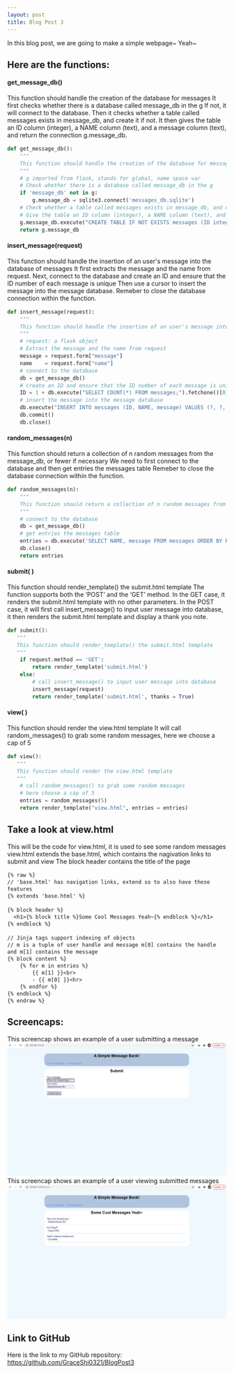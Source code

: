 ```yaml
---
layout: post
title: Blog Post 3
---
```


In this blog post, we are going to make a simple webpage~ Yeah~

## Here are the functions:

#### get_message_db()
This function should handle the creation of the database for messages
It first checks whether there is a database called message_db in the g
If not, it will connect to the database.
Then it checks whether a table called messages exists in message_db, and create it if not.
It then gives the table an ID column (integer), a NAME column (text), and a message column (text), and return the connection g.message_db.

```python
def get_message_db():
    """
    This function should handle the creation of the database for messages
    """
    # g imported from flask, stands for global, name space var
    # Check whether there is a database called message_db in the g
    if 'message_db' not in g:
        g.message_db = sqlite3.connect('messages_db.sqlite')
    # Check whether a table called messages exists in message_db, and create it if not
    # Give the table an ID column (integer), a NAME column (text), and a message column (text)
    g.message_db.execute("CREATE TABLE IF NOT EXISTS messages (ID integer, NAME varchar, message varchar);")
    return g.message_db

```

#### insert_message(request)
This function should handle the insertion of an user's message into the database of messages
It first extracts the message and the name from request. 
Next, connect to the database and create an ID and ensure that the ID number of each message is unique
Then use a cursor to insert the message into the message database. 
Remeber to close the database connection within the function.
```python
def insert_message(request):
    """
    This function should handle the insertion of an user's message into the database of messages
    """
    # request: a flask object 
    # Extract the message and the name from request
    message = request.form["message"]
    name    = request.form["name"]
    # connect to the database
    db = get_message_db()
    # create an ID and ensure that the ID number of each message is unique
    ID = 1 + db.execute("SELECT COUNT(*) FROM messages;").fetchone()[0]
    # insert the message into the message database
    db.execute("INSERT INTO messages (ID, NAME, message) VALUES (?, ?, ?);", (ID, name, message))
    db.commit()
    db.close()
```
#### random_messages(n)
This function should return a collection of n random messages from the message_db, or fewer if necessary
We need to first connect to the database and then get entries the messages table
Remeber to close the database connection within the function.
```python
def random_messages(n):
    """
    This function should return a collection of n random messages from the message_db, or fewer if necessary
    """
    # connect to the database
    db = get_message_db()
    # get entries the messages table 
    entries = db.execute('SELECT NAME, message FROM messages ORDER BY RANDOM() LIMIT ?;', [n]).fetchall()
    db.close()
    return entries
```

#### submit( )
This function should render_template() the submit.html template
The function supports both the ‘POST’ and the ‘GET’ method.
In the GET case, it renders the submit.html template with no other parameters.
In the POST case, it will first call insert_message() to input user message into database, 
it then renders the submit.html template and display a thank you note. 

```python
def submit():
   """
   This function should render_template() the submit.html template
   """
    if request.method == 'GET':
        return render_template('submit.html')
    else:
        # call insert_message() to input user message into database
        insert_message(request)
        return render_template('submit.html', thanks = True)
```

#### view( )
This function should render the view.html template
It will call random_messages() to grab some random messages, here we choose a cap of 5
```python
def view():
   """
   This function should render the view.html template
   """
    # call random_messages() to grab some random messages
    # here choose a cap of 5
    entries = random_messages(5)
    return render_template("view.html", entries = entries)
```

## Take a look at view.html
This will be the code for view.html, it is used to see some random messages
view.html extends the base.html, which contains the nagivation links to submit and view
The block header contains the title of the page
```
{% raw %}
// 'base.html' has navigation links, extend so to also have these features
{% extends 'base.html' %}

{% block header %}
  <h1>{% block title %}Some Cool Messages Yeah~{% endblock %}</h1>
{% endblock %}

// Jinja tags support indexing of objects
// m is a tuple of user handle and message m[0] contains the handle and m[1] contains the message
{% block content %}
    {% for m in entries %}
        {{ m[1] }}<br>
        - {{ m[0] }}<hr>
    {% endfor %}
{% endblock %}
{% endraw %}
```

## Screencaps:
This screencap shows an example of a user submitting a message
![screencap1.jpg](/images/screencap1.jpg)
This screencap shows an example of a user viewing submitted messages
![Screencap2.jpg](/images/Screencap2.jpg)
## Link to GitHub

Here is the link to my GitHub repository: https://github.com/GraceShi0321/BlogPost3

